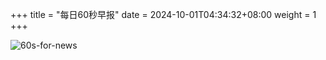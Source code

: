 +++
title = "每日60秒早报"
date = 2024-10-01T04:34:32+08:00
weight = 1
+++

![60s-for-news](/img/zaobao/zaobao.png "由 ALAPI 提供支持")
